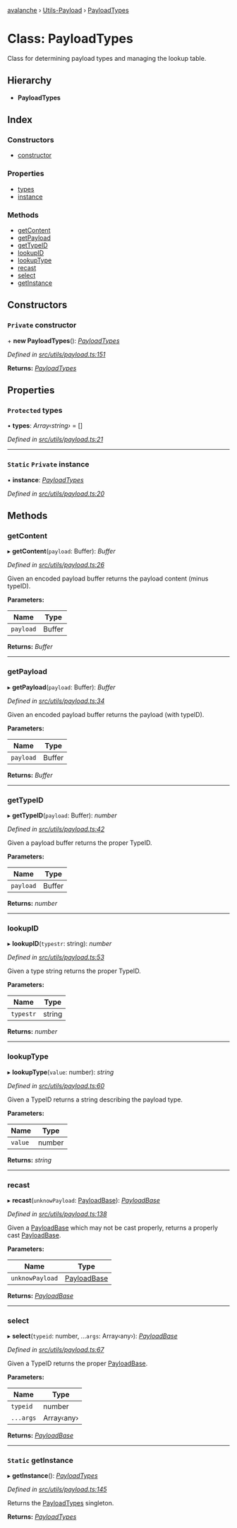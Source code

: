 [avalanche](../README.md) › [Utils-Payload](../modules/utils_payload.md) › [PayloadTypes](utils_payload.payloadtypes.md)

# Class: PayloadTypes

Class for determining payload types and managing the lookup table.

## Hierarchy

* **PayloadTypes**

## Index

### Constructors

* [constructor](utils_payload.payloadtypes.md#private-constructor)

### Properties

* [types](utils_payload.payloadtypes.md#protected-types)
* [instance](utils_payload.payloadtypes.md#static-private-instance)

### Methods

* [getContent](utils_payload.payloadtypes.md#getcontent)
* [getPayload](utils_payload.payloadtypes.md#getpayload)
* [getTypeID](utils_payload.payloadtypes.md#gettypeid)
* [lookupID](utils_payload.payloadtypes.md#lookupid)
* [lookupType](utils_payload.payloadtypes.md#lookuptype)
* [recast](utils_payload.payloadtypes.md#recast)
* [select](utils_payload.payloadtypes.md#select)
* [getInstance](utils_payload.payloadtypes.md#static-getinstance)

## Constructors

### `Private` constructor

\+ **new PayloadTypes**(): *[PayloadTypes](utils_payload.payloadtypes.md)*

*Defined in [src/utils/payload.ts:151](https://github.com/ava-labs/avalanchejs/blob/1a2866a/src/utils/payload.ts#L151)*

**Returns:** *[PayloadTypes](utils_payload.payloadtypes.md)*

## Properties

### `Protected` types

• **types**: *Array‹string›* = []

*Defined in [src/utils/payload.ts:21](https://github.com/ava-labs/avalanchejs/blob/1a2866a/src/utils/payload.ts#L21)*

___

### `Static` `Private` instance

▪ **instance**: *[PayloadTypes](utils_payload.payloadtypes.md)*

*Defined in [src/utils/payload.ts:20](https://github.com/ava-labs/avalanchejs/blob/1a2866a/src/utils/payload.ts#L20)*

## Methods

###  getContent

▸ **getContent**(`payload`: Buffer): *Buffer*

*Defined in [src/utils/payload.ts:26](https://github.com/ava-labs/avalanchejs/blob/1a2866a/src/utils/payload.ts#L26)*

Given an encoded payload buffer returns the payload content (minus typeID).

**Parameters:**

Name | Type |
------ | ------ |
`payload` | Buffer |

**Returns:** *Buffer*

___

###  getPayload

▸ **getPayload**(`payload`: Buffer): *Buffer*

*Defined in [src/utils/payload.ts:34](https://github.com/ava-labs/avalanchejs/blob/1a2866a/src/utils/payload.ts#L34)*

Given an encoded payload buffer returns the payload (with typeID).

**Parameters:**

Name | Type |
------ | ------ |
`payload` | Buffer |

**Returns:** *Buffer*

___

###  getTypeID

▸ **getTypeID**(`payload`: Buffer): *number*

*Defined in [src/utils/payload.ts:42](https://github.com/ava-labs/avalanchejs/blob/1a2866a/src/utils/payload.ts#L42)*

Given a payload buffer returns the proper TypeID.

**Parameters:**

Name | Type |
------ | ------ |
`payload` | Buffer |

**Returns:** *number*

___

###  lookupID

▸ **lookupID**(`typestr`: string): *number*

*Defined in [src/utils/payload.ts:53](https://github.com/ava-labs/avalanchejs/blob/1a2866a/src/utils/payload.ts#L53)*

Given a type string returns the proper TypeID.

**Parameters:**

Name | Type |
------ | ------ |
`typestr` | string |

**Returns:** *number*

___

###  lookupType

▸ **lookupType**(`value`: number): *string*

*Defined in [src/utils/payload.ts:60](https://github.com/ava-labs/avalanchejs/blob/1a2866a/src/utils/payload.ts#L60)*

Given a TypeID returns a string describing the payload type.

**Parameters:**

Name | Type |
------ | ------ |
`value` | number |

**Returns:** *string*

___

###  recast

▸ **recast**(`unknowPayload`: [PayloadBase](utils_payload.payloadbase.md)): *[PayloadBase](utils_payload.payloadbase.md)*

*Defined in [src/utils/payload.ts:138](https://github.com/ava-labs/avalanchejs/blob/1a2866a/src/utils/payload.ts#L138)*

Given a [PayloadBase](utils_payload.payloadbase.md) which may not be cast properly, returns a properly cast [PayloadBase](utils_payload.payloadbase.md).

**Parameters:**

Name | Type |
------ | ------ |
`unknowPayload` | [PayloadBase](utils_payload.payloadbase.md) |

**Returns:** *[PayloadBase](utils_payload.payloadbase.md)*

___

###  select

▸ **select**(`typeid`: number, ...`args`: Array‹any›): *[PayloadBase](utils_payload.payloadbase.md)*

*Defined in [src/utils/payload.ts:67](https://github.com/ava-labs/avalanchejs/blob/1a2866a/src/utils/payload.ts#L67)*

Given a TypeID returns the proper [PayloadBase](utils_payload.payloadbase.md).

**Parameters:**

Name | Type |
------ | ------ |
`typeid` | number |
`...args` | Array‹any› |

**Returns:** *[PayloadBase](utils_payload.payloadbase.md)*

___

### `Static` getInstance

▸ **getInstance**(): *[PayloadTypes](utils_payload.payloadtypes.md)*

*Defined in [src/utils/payload.ts:145](https://github.com/ava-labs/avalanchejs/blob/1a2866a/src/utils/payload.ts#L145)*

Returns the [PayloadTypes](utils_payload.payloadtypes.md) singleton.

**Returns:** *[PayloadTypes](utils_payload.payloadtypes.md)*
